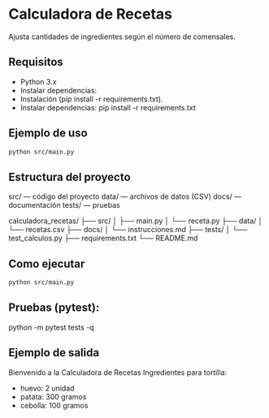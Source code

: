 # Calculadora de Recetas
Ajusta cantidades de ingredientes según el número de comensales.

## Requisitos
- Python 3.x
- Instalar dependencias:
- Instalación (pip install -r requirements.txt).
- Instalar dependencias:
pip install -r requirements.txt

## Ejemplo de uso
```bash
python src/main.py
```

## Estructura del proyecto
src/ — código del proyecto
data/ — archivos de datos (CSV)
docs/ — documentación
tests/ — pruebas

calculadora_recetas/
├── src/
│   ├── main.py
│   └── receta.py
├── data/
│   └── recetas.csv
├── docs/
│   └── instrucciones.md
├── tests/
│   └── test_calculos.py
├── requirements.txt
└── README.md

## Como ejecutar
```bash
python src/main.py
```

## Pruebas (pytest):
python -m pytest tests -q

## Ejemplo de salida
Bienvenido a la Calculadora de Recetas
Ingredientes para tortilla:
- huevo: 2 unidad
- patata: 300 gramos
- cebolla: 100 gramos
